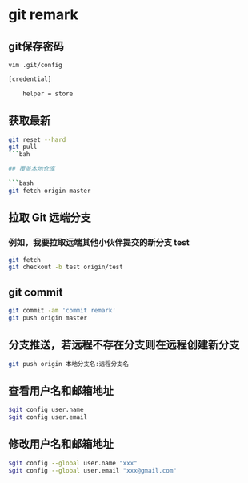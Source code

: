 # git remark

## git保存密码

`vim .git/config`

```xml
[credential]

    helper = store
```

## 获取最新

```bash
git reset --hard
git pull
```bah

## 覆盖本地仓库

```bash
git fetch origin master
```

## 拉取 Git 远端分支

### 例如，我要拉取远端其他小伙伴提交的新分支 test

```bash
git fetch
git checkout -b test origin/test
```

## git commit

```bash
git commit -am 'commit remark'
git push origin master
```

## 分支推送，若远程不存在分支则在远程创建新分支

```bash
git push origin 本地分支名:远程分支名
```

## 查看用户名和邮箱地址

```bash
$git config user.name
$git config user.email
```

## 修改用户名和邮箱地址

```bash
$git config --global user.name "xxx"
$git config --global user.email "xxx@gmail.com"
```